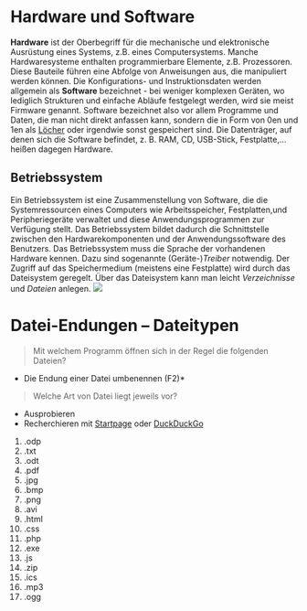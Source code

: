 # Hardware und Software
**Hardware** ist der Oberbegriff für die mechanische und elektronische Ausrüstung eines Systems, z.B. eines Computersystems.
Manche Hardwaresysteme enthalten programmierbare Elemente, z.B. Prozessoren. Diese Bauteile führen eine Abfolge von Anweisungen aus, die manipuliert werden können. Die Konfigurations- und Instruktionsdaten werden allgemein als **Software** bezeichnet - bei weniger komplexen Geräten, wo lediglich Strukturen und einfache Abläufe festgelegt werden, wird sie meist Firmware genannt. Software bezeichnet also vor allem Programme und Daten, die man nicht direkt anfassen kann, sondern die in Form von 0en und 1en als [Löcher] oder irgendwie sonst gespeichert sind. Die Datenträger, auf denen sich die Software befindet, z. B. RAM, CD, USB-Stick, Festplatte,... heißen dagegen Hardware.

[Löcher]:https://upload.wikimedia.org/wikipedia/commons/thumb/7/75/Lochkarte_Tanzorgel.jpg/330px-Lochkarte_Tanzorgel.jpg

## Betriebssystem
Ein Betriebssystem ist eine Zusammenstellung von Software, die die Systemressourcen eines Computers wie Arbeitsspeicher, Festplatten,und Peripheriegeräte verwaltet und diese Anwendungsprogrammen zur Verfügung stellt. Das Betriebssystem bildet dadurch die Schnittstelle zwischen den Hardwarekomponenten und der Anwendungssoftware des Benutzers. Das Betriebssystem muss die Sprache der vorhandenen Hardware kennen. Dazu sind sogenannte (Geräte-)*Treiber* notwendig. Der Zugriff auf das Speichermedium (meistens eine Festplatte) wird durch das Dateisystem geregelt. Über das Dateisystem kann man leicht *Verzeichnisse* und *Dateien* anlegen.
![](http://de.wikipedia.org/wiki/Datei:Operating_system_placement-de.svg)

# Datei-Endungen – Dateitypen
> Mit welchem Programm öffnen sich in der Regel die folgenden Dateien? 

* Die Endung einer Datei umbenennen (F2)*

>Welche Art von Datei liegt jeweils vor?

* Ausprobieren
* Recherchieren mit [Startpage] oder [DuckDuckGo]

[Startpage]: https://startpage.com
[DuckDuckGo]: https://duckduckgo.com

1. .odp
1. .txt
1. .odt
1. .pdf
1. .jpg
1. .bmp
1. .png
1. .avi
1. .html
1. .css
1. .php
1. .exe
1. .js
1. .zip
1. .ics
1. .mp3
1. .ogg
